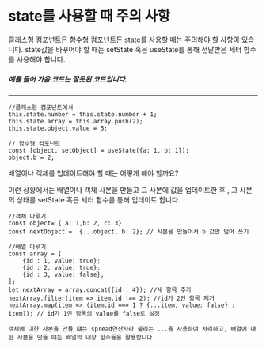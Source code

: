 # state를 사용할 때 주의 사항

클래스형 컴포넌트든 함수형 컴포넌트든 state를 사용할 때는 주의해야 할 사항이 있습니다. state값을 바꾸어야 할 때는 setState 혹은 useState를 통해 전달받은 세터 함수를 사용해야 합니다. 

##### 예를 들어 가음 코드는 잘못된 코드입니다.

--------

~~~react
//클래스형 컴포넌트에서
this.state.number = this.state.number + 1; 
this.state.array = this.array.push(2);
this.state.object.value = 5; 

// 함수형 컴포넌트
const [object, setObject] = useState({a: 1, b: 1});
object.b = 2;
~~~

배열이나 객체를 업데이트해야 할 때는 어떻게 해야 할까요?

이런 상황에서는 배열이나 객체 사본을 만들고 그 사본에 값을 업데이트한 후 , 그 사본의 상태를 setState 혹은 세터 함수를 통해 업데이트 합니다.

~~~react
//객체 다루기
const object= { a: 1,b: 2, c: 3}
const nextObject =  {...object, b: 2}; // 사본을 만들어서 b 값만 덮어 쓰기

//배열 다루기
const array = [
    {id : 1, value: true};
	{id : 2, value: true};
	{id : 3, value: false};
];
let nextArray = array.concat({id : 4}); //새 항목 추가
nextArray.filter(item => item.id !== 2); //id가 2인 항목 제거
nextArray.map(item => (item.id === 1 ? {...item, value: false} : item)); // id가 1인 항목의 value를 false로 설정

객체에 대한 사본을 만들 떄는 spread연산자라 불리는 ...을 사용하여 처리하고, 배열에 대한 사본을 만들 떄는 배열의 내장 함수들을 활용합니다.

~~~

